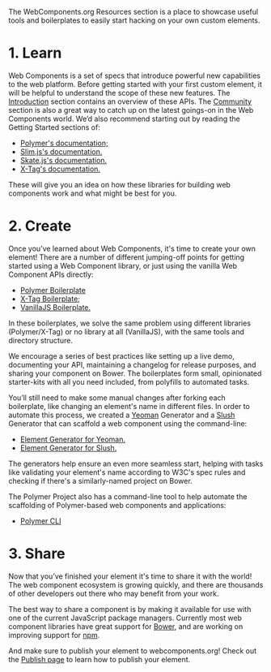 The WebComponents.org Resources section is a place to showcase useful tools and boilerplates to easily start hacking on your own custom elements.

# 1. Learn

Web Components is a set of specs that introduce powerful new capabilities to the web platform. Before getting started with your first custom element, it will be helpful to understand the scope of these new features. The [Introduction](/introduction) section contains an overview of these APIs. The [Community](/community) section is also a great way to catch up on the latest goings-on in the Web Components world. We’d also recommend starting out by reading the Getting Started sections of:
 * [Polymer's documentation;](https://www.polymer-project.org/)
 * [Slim.js's documentation.](http://slim.js.org/)
 * [Skate.js's documentation.](https://skatejs.gitbooks.io/skatejs/content/)
 * [X-Tag's documentation.](http://x-tag.github.io/docs)

These will give you an idea on how these libraries for building web components work and what might be best for you.

# 2. Create

Once you’ve learned about Web Components, it's time to create your own element! There are a number of different jumping-off points for getting started using a Web Component library, or just using the vanilla Web Component APIs directly:
 * [Polymer Boilerplate](https://github.com/webcomponents/polymer-boilerplate)
 * [X-Tag Boilerplate](https://github.com/webcomponents/xtag-boilerplate);
 * [VanillaJS Boilerplate.](https://github.com/webcomponents/element-boilerplate)

In these boilerplates, we solve the same problem using different libraries (Polymer/X-Tag) or no library at all (VanillaJS), with the same tools and directory structure.

We encourage a series of best practices like setting up a live demo, documenting your API, maintaining a changelog for release purposes, and sharing your component on Bower. The boilerplates form small, opinionated starter-kits with all you need included, from polyfills to automated tasks.

You’ll still need to make some manual changes after forking each boilerplate, like changing an element's name in different files. In order to automate this process, we created a [Yeoman](http://yeoman.io/) Generator and a [Slush](http://slushjs.github.io/#/) Generator that can scaffold a web component using the command-line:
 * [Element Generator for Yeoman.](https://github.com/webcomponents/generator-element)
 * [Element Generator for Slush.](https://github.com/webcomponents/slush-element)

The generators help ensure an even more seamless start, helping with tasks like validating your element's name according to W3C's spec rules and checking if there's a similarly-named project on Bower.

The Polymer Project also has a command-line tool to help automate the scaffolding of Polymer-based web components and applications:
 * [Polymer CLI](https://www.polymer-project.org/1.0/docs/tools/polymer-cli)

# 3. Share

Now that you’ve finished your element it's time to share it with the world! The web component ecosystem is growing quickly, and there are thousands of other developers out there who may benefit from your work.

The best way to share a component is by making it available for use with one of the current JavaScript package managers. Currently most web component libraries have great support for [Bower](https://bower.io/), and are working on improving support for [npm](https://www.npmjs.com/).

And make sure to publish your element to webcomponents.org! Check out the [Publish page](https://beta.webcomponents.org/publish) to learn how to publish your element.

